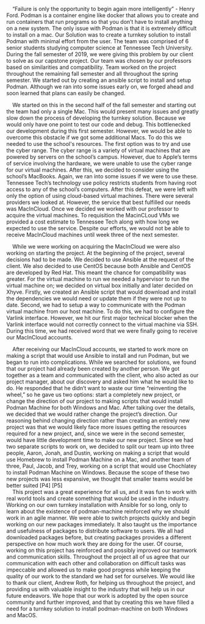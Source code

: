 &nbsp;&nbsp;&nbsp;&nbsp;“Failure is only the opportunity to begin again more intelligently” - Henry Ford.  Podman is a container engine like docker that allows you to create and run containers that run programs so that you don’t have to install anything on a new system. The only issue with Podman is that it is extremely difficult to install on a mac. Our Solution was to create a turnkey solution to install Podman with minimal effort from the user. The team was comprised of 6 senior students studying computer science at Tennessee Tech University. During the fall semester of 2019, we were giving this problem by our client to solve as our capstone project. Our team was chosen by our professors based on similarities and compatibility. Team worked on the project throughout the remaining fall semester and all throughout the spring semester. We started out by creating an ansible script to install and setup Podman. Although we ran into some issues early on, we forged ahead and soon learned that plans can easily be changed.

&nbsp;&nbsp;&nbsp;&nbsp;We started on this in the second half of the fall semester and starting out the team had only a single Mac. This would present many issues and greatly slow down the process of developing the turnkey solution. Because we would only have one point to test our code and debug. This bottlenecked our development during this first semester. However, we would be able to overcome this obstacle if we got some additional Macs. To do this we needed to use the school's resources. The first option was to try and use the cyber range. The cyber range is a variety of virtual machines that are powered by servers on the school’s campus. However, due to Apple’s terms of service involving the hardware, we were unable to use the cyber range for our virtual machines. After this, we decided to consider using the school’s MacBooks. Again, we ran into some issues if we were to use these. Tennessee Tech’s technology use policy restricts students from having root access to any of the school’s computers. After this defeat, we were left with only the option of using cloud-based virtual machines. There were several providers we looked at. However, the service that best fulfilled our needs was MacInCloud. Once we decided we worked with our professor to acquire the virtual machines. To requisition the MacinCLoud VMs we provided a cost estimate to Tennessee Tech along with how long we expected to use the service. Despite our efforts, we would not be able to receive MacInCloud machines until week three of the next semester.

&nbsp;&nbsp;&nbsp;&nbsp;While we were working on acquiring the MacInCloud we were also working on starting the project. At the beginning of the project, several decisions had to be made. We decided to use Ansible at the request of the client. We also decided to use CentOS because both Ansible and CentOS are developed by Red Hat. This meant the chance for compatibility was greater. For the virtual machine to run we needed a hypervisor to run the virtual machine on; we decided on virtual box initially and later decided on Xhyve. Firstly, we created an Ansible script that would download and install the dependencies we would need or update them if they were not up to date.  Second, we had to setup a way to communicate with the Podman virtual machine from our host machine. To do this, we had to configure the Varlink interface. However, we hit our first major technical blocker when the Varlink interface would not correctly connect to the virtual machine via SSH. During this time, we had received word that we were finally going to receive our MacInCloud accounts.

&nbsp;&nbsp;&nbsp;&nbsp;After receiving our MacInCloud accounts, we started to work more on making a script that would use Ansible to install and run Podman, but we began to run into complications. While we searched for solutions, we found that our project had already been created by another person. We got together as a team and communicated with the client, who also acted as our project manager, about our discovery and asked him what he would like to do. He responded that he didn’t want to waste our time “reinventing the wheel,” so he gave us two options: start a completely new project, or change the direction of our project to making scripts that would install Podman Machine for both Windows and Mac. After talking over the details, we decided that we would rather change the project’s direction. Our reasoning behind changing direction rather than creating an entirely new project was that we would likely face more issues getting the resources required for a new project, and, since we were in the second semester, would have little development time to make our new project. Since we had two separate scripts to work on, we decided to split our team up into three people, Aaron, Jonah, and Dustin, working on making a script that would use Homebrew to install Podman Machine on a Mac, and another team of three, Paul, Jacob, and Trey, working on a script that would use Chochlatey to install Podman Machine on Windows. Because the scope of these two new projects was less expansive, we thought that smaller teams would be better suited
[P4]
[P5]  
&nbsp;&nbsp;&nbsp;&nbsp;This project was a great experience for all us, and it was fun to work with real world tools and create something that would be used in the industry. Working on our own turnkey installation with Ansible for so long, only to learn about the existence of podman-machine reinforced why we should work in an agile manner. We were able to switch projects quickly and begin working on our new packages immediately. It also taught us the importance and usefulness of packages to distribute software to users. We all had downloaded packages before, but creating packages provides a different perspective on how much work they are doing for the user. Of course, working on this project has reinforced and possibly improved our teamwork and communication skills. Throughout the project all of us agree that our communication with each other and collaboration on difficult tasks was impeccable and allowed us to make good progress while keeping the quality of our work to the standard we had set for ourselves. We would like to thank our client, Andrew Roth, for helping us throughout the project, and providing us with valuable insight to the industry that will help us in our future endeavors. We hope that our work is adopted by the open source community and further improved, and that by creating this we have filled a need for a turnkey solution to install podman-machine on both Windows and MacOS.
